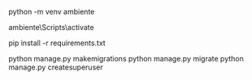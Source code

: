 python -m venv ambiente

ambiente\Scripts\activate

pip install -r requirements.txt

python manage.py makemigrations
python manage.py migrate
python manage.py createsuperuser

